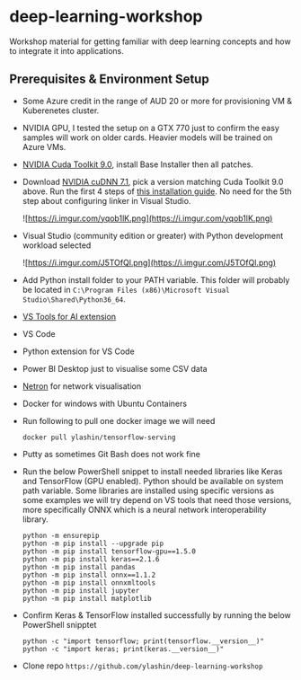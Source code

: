 # deep-learning-workshop
Workshop material for getting familiar with deep learning concepts and how to integrate it into applications.


## Prerequisites & Environment Setup

* Some Azure credit in the range of AUD 20 or more for provisioning VM & Kuberenetes cluster.
* NVIDIA GPU, I tested the setup on a GTX 770 just to confirm the easy samples will work on older cards. Heavier models will be trained on Azure VMs.
* [NVIDIA Cuda Toolkit 9.0](https://developer.nvidia.com/cuda-90-download-archive), install Base Installer then all patches.
* Download [NVIDIA cuDNN 7.1](https://developer.nvidia.com/cudnn), pick a version matching Cuda Toolkit 9.0 above. Run the first 4 steps of [this installation guide](https://docs.nvidia.com/deeplearning/sdk/cudnn-install/index.html#installwindows). No need for the 5th step about configuring linker in Visual Studio.

    ![https://i.imgur.com/yqob1lK.png](https://i.imgur.com/yqob1lK.png)

* Visual Studio (community edition or greater) with Python development workload selected

    ![https://i.imgur.com/J5TOfQl.png](https://i.imgur.com/J5TOfQl.png)

* Add Python install folder to your PATH variable. This folder will probably be located in `C:\Program Files (x86)\Microsoft Visual Studio\Shared\Python36_64`.
* [VS Tools for AI extension](https://visualstudio.microsoft.com/downloads/ai-tools-vs/)
* VS Code
* Python extension for VS Code
* Power BI Desktop just to visualise some CSV data
* [Netron](https://github.com/lutzroeder/Netron) for network visualisation
* Docker for windows with Ubuntu Containers
* Run following to pull one docker image we will need

    ```docker pull ylashin/tensorflow-serving```
    
* Putty as sometimes Git Bash does not work fine
* Run the below PowerShell snippet to install needed libraries like Keras and TensorFlow (GPU enabled). Python should be available on system path variable. Some libraries are installed using specific versions as some examples we will try depend on VS tools that need those versions, more specifically ONNX which is a neural network interoperability library.

    ```
    python -m ensurepip
    python -m pip install --upgrade pip    
    python -m pip install tensorflow-gpu==1.5.0
    python -m pip install keras==2.1.6
    python -m pip install pandas
    python -m pip install onnx==1.1.2
    python -m pip install onnxmltools    
    python -m pip install jupyter
    python -m pip install matplotlib
    ```

* Confirm Keras & TensorFlow installed successfully by running the below PowerShell snipptet

    ```
    python -c "import tensorflow; print(tensorflow.__version__)"
    python -c "import keras; print(keras.__version__)"
    ```

* Clone repo `https://github.com/ylashin/deep-learning-workshop`

    
